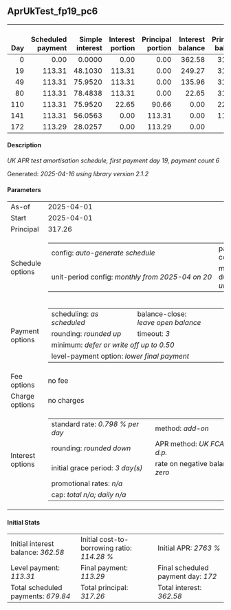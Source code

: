 <h2>AprUkTest_fp19_pc6</h2>
<table>
    <thead style="vertical-align: bottom;">
        <th style="text-align: right;">Day</th>
        <th style="text-align: right;">Scheduled payment</th>
        <th style="text-align: right;">Simple interest</th>
        <th style="text-align: right;">Interest portion</th>
        <th style="text-align: right;">Principal portion</th>
        <th style="text-align: right;">Interest balance</th>
        <th style="text-align: right;">Principal balance</th>
        <th style="text-align: right;">Total simple interest</th>
        <th style="text-align: right;">Total interest</th>
        <th style="text-align: right;">Total principal</th>
    </thead>
    <tr style="text-align: right;">
        <td class="ci00">0</td>
        <td class="ci01" style="white-space: nowrap;">0.00</td>
        <td class="ci02">0.0000</td>
        <td class="ci03">0.00</td>
        <td class="ci04">0.00</td>
        <td class="ci05">362.58</td>
        <td class="ci06">317.26</td>
        <td class="ci07">0.0000</td>
        <td class="ci08">0.00</td>
        <td class="ci09">0.00</td>
    </tr>
    <tr style="text-align: right;">
        <td class="ci00">19</td>
        <td class="ci01" style="white-space: nowrap;">113.31</td>
        <td class="ci02">48.1030</td>
        <td class="ci03">113.31</td>
        <td class="ci04">0.00</td>
        <td class="ci05">249.27</td>
        <td class="ci06">317.26</td>
        <td class="ci07">48.1030</td>
        <td class="ci08">113.31</td>
        <td class="ci09">0.00</td>
    </tr>
    <tr style="text-align: right;">
        <td class="ci00">49</td>
        <td class="ci01" style="white-space: nowrap;">113.31</td>
        <td class="ci02">75.9520</td>
        <td class="ci03">113.31</td>
        <td class="ci04">0.00</td>
        <td class="ci05">135.96</td>
        <td class="ci06">317.26</td>
        <td class="ci07">124.0550</td>
        <td class="ci08">226.62</td>
        <td class="ci09">0.00</td>
    </tr>
    <tr style="text-align: right;">
        <td class="ci00">80</td>
        <td class="ci01" style="white-space: nowrap;">113.31</td>
        <td class="ci02">78.4838</td>
        <td class="ci03">113.31</td>
        <td class="ci04">0.00</td>
        <td class="ci05">22.65</td>
        <td class="ci06">317.26</td>
        <td class="ci07">202.5388</td>
        <td class="ci08">339.93</td>
        <td class="ci09">0.00</td>
    </tr>
    <tr style="text-align: right;">
        <td class="ci00">110</td>
        <td class="ci01" style="white-space: nowrap;">113.31</td>
        <td class="ci02">75.9520</td>
        <td class="ci03">22.65</td>
        <td class="ci04">90.66</td>
        <td class="ci05">0.00</td>
        <td class="ci06">226.60</td>
        <td class="ci07">278.4908</td>
        <td class="ci08">362.58</td>
        <td class="ci09">90.66</td>
    </tr>
    <tr style="text-align: right;">
        <td class="ci00">141</td>
        <td class="ci01" style="white-space: nowrap;">113.31</td>
        <td class="ci02">56.0563</td>
        <td class="ci03">0.00</td>
        <td class="ci04">113.31</td>
        <td class="ci05">0.00</td>
        <td class="ci06">113.29</td>
        <td class="ci07">334.5471</td>
        <td class="ci08">362.58</td>
        <td class="ci09">203.97</td>
    </tr>
    <tr style="text-align: right;">
        <td class="ci00">172</td>
        <td class="ci01" style="white-space: nowrap;">113.29</td>
        <td class="ci02">28.0257</td>
        <td class="ci03">0.00</td>
        <td class="ci04">113.29</td>
        <td class="ci05">0.00</td>
        <td class="ci06">0.00</td>
        <td class="ci07">362.5728</td>
        <td class="ci08">362.58</td>
        <td class="ci09">317.26</td>
    </tr>
</table>
<h4>Description</h4>
<p><i>UK APR test amortisation schedule, first payment day 19, payment count 6</i></p>
<p>Generated: <i>2025-04-16 using library version 2.1.2</i></p>
<h4>Parameters</h4>
<table>
    <tr>
        <td>As-of</td>
        <td>2025-04-01</td>
    </tr>
    <tr>
        <td>Start</td>
        <td>2025-04-01</td>
    </tr>
    <tr>
        <td>Principal</td>
        <td>317.26</td>
    </tr>
    <tr>
        <td>Schedule options</td>
        <td>
            <table>
                <tr>
                    <td>config: <i>auto-generate schedule</i></td>
                    <td>payment count: <i>6</i></td>
                </tr>
                <tr>
                    <td style="white-space: nowrap;">unit-period config: <i>monthly from 2025-04 on 20</i></td>
                    <td>max duration: <i>unlimited</i></td>
                </tr>
            </table>
        </td>
    </tr>
    <tr>
        <td>Payment options</td>
        <td>
            <table>
                <tr>
                    <td>scheduling: <i>as scheduled</i></td>
                    <td>balance-close: <i>leave&nbsp;open&nbsp;balance</i></td>
                </tr>
                <tr>
                    <td>rounding: <i>rounded up</i></td>
                    <td>timeout: <i>3</i></td>
                </tr>
                <tr>
                    <td colspan='2'>minimum: <i>defer&nbsp;or&nbsp;write&nbsp;off&nbsp;up&nbsp;to&nbsp;0.50</i></td>
                </tr>
                <tr>
                    <td colspan='2'>level-payment option: <i>lower&nbsp;final&nbsp;payment</i></td>
                </tr>
            </table>
        </td>
    </tr>
    <tr>
        <td>Fee options</td>
        <td>no fee
        </td>
    </tr>
    <tr>
        <td>Charge options</td>
        <td>no charges
        </td>
    </tr>
    <tr>
        <td>Interest options</td>
        <td>
            <table>
                <tr>
                    <td>standard rate: <i>0.798 % per day</i></td>
                    <td>method: <i>add-on</i></td>
                </tr>
                <tr>
                    <td>rounding: <i>rounded down</i></td>
                    <td>APR method: <i>UK FCA to 1 d.p.</i></td>
                </tr>
                <tr>
                    <td>initial grace period: <i>3 day(s)</i></td>
                    <td>rate on negative balance: <i>zero</i></td>
                </tr>
                <tr>
                    <td colspan="2">promotional rates: <i><i>n/a</i></i></td>
                </tr>
                <tr>
                    <td colspan="2">cap: <i>total <i>n/a</i>; daily <i>n/a</i></td>
                </tr>
            </table>
        </td>
    </tr>
</table>
<h4>Initial Stats</h4>
<table>
    <tr>
        <td>Initial interest balance: <i>362.58</i></td>
        <td>Initial cost-to-borrowing ratio: <i>114.28 %</i></td>
        <td>Initial APR: <i>2763 %</i></td>
    </tr>
    <tr>
        <td>Level payment: <i>113.31</i></td>
        <td>Final payment: <i>113.29</i></td>
        <td>Final scheduled payment day: <i>172</i></td>
    </tr>
    <tr>
        <td>Total scheduled payments: <i>679.84</i></td>
        <td>Total principal: <i>317.26</i></td>
        <td>Total interest: <i>362.58</i></td>
    </tr>
</table>
